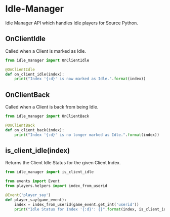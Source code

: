 Idle-Manager
=========

Idle Manager API which handles Idle players for Source Python.


OnClientIdle
--------------

Called when a Client is marked as Idle.

```python
from idle_manager import OnClientIdle

@OnClientIdle
def on_client_idle(index):
    print("Index '{:d}' is now marked as Idle.".format(index))
```


OnClientBack
--------------

Called when a Client is back from being Idle.

```python
from idle_manager import OnClientBack

@OnClientBack
def on_client_back(index):
    print("Index '{:d}' is no longer marked as Idle.".format(index))
```


is_client_idle(index)
--------------

Returns the Client Idle Status for the given Client Index.

```python
from idle_manager import is_client_idle

from events import Event
from players.helpers import index_from_userid

@Event('player_say')
def player_say(game_event):
    index = index_from_userid(game_event.get_int('userid'))
    print("Idle Status for Index '{:d}': {}".format(index, is_client_idle(index)))
```
